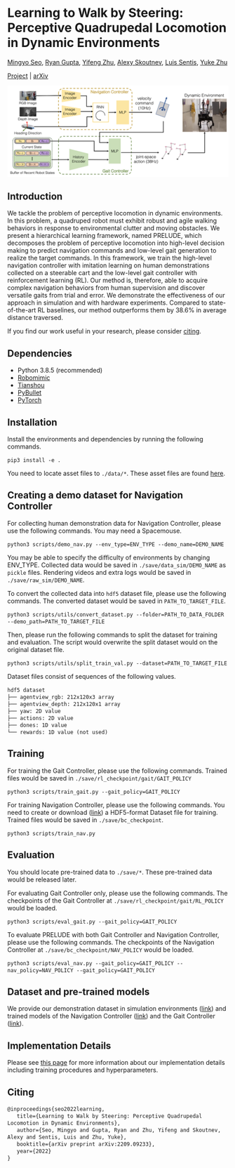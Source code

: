 # Learning to Walk by Steering: Perceptive Quadrupedal Locomotion in Dynamic Environments
[Mingyo Seo](https://mingyoseo.com), [Ryan Gupta](https://sites.utexas.edu/hcrl/people/), [Yifeng Zhu](https://www.cs.utexas.edu/~yifengz), [Alexy Skoutnev](https://alexyskoutnev.github.io/alexyskoutnev-github.io/index.html), [Luis Sentis](https://sites.google.com/view/lsentis), [Yuke Zhu](https://www.cs.utexas.edu/~yukez)

[Project](https://ut-austin-rpl.github.io/PRELUDE) | [arXiv](http://arxiv.org/abs/2209.09233)

![intro](pipeline.png)

## Introduction
We tackle the problem of perceptive locomotion in dynamic environments. In this problem, a quadruped robot must exhibit robust and agile walking behaviors in response to environmental clutter and moving obstacles. We present a hierarchical learning framework, named PRELUDE, which decomposes the problem of perceptive locomotion into high-level decision making to predict navigation commands and low-level gait generation to realize the target commands. In this framework, we train the high-level navigation controller with imitation learning on human demonstrations collected on a steerable cart and the low-level gait controller with reinforcement learning (RL). Our method is, therefore, able to acquire complex navigation behaviors from human supervision and discover versatile gaits from trial and error. We demonstrate the effectiveness of our approach in simulation and with hardware experiments. Compared to state-of-the-art RL baselines, our method outperforms them by 38.6% in average distance traversed.

If you find our work useful in your research, please consider [citing](#citing).

## Dependencies
- Python 3.8.5 (recommended)
- [Robomimic](https://github.com/ARISE-Initiative/robomimic/)
- [Tianshou](https://github.com/thu-ml/tianshou/)
- [PyBullet](https://github.com/bulletphysics/bullet3/)
- [PyTorch](https://github.com/pytorch/pytorch)

## Installation
Install the environments and dependencies by running the following commands.
```
pip3 install -e .
```
You need to locate asset files to `./data/*`. These asset files are found [here](https://utexas.box.com/s/oa5c39blv9ma4h4lkdkv84n5zj3mxcg5).

## Creating a demo dataset for Navigation Controller

For collecting human demonstration data for Navigation Controller, please use the following commands. You may need a Spacemouse.
```
python3 scripts/demo_nav.py --env_type=ENV_TYPE --demo_name=DEMO_NAME
```
You may be able to specify the difficulty of environments by changing ENV_TYPE. Collected data would be saved in `./save/data_sim/DEMO_NAME` as `pickle` files. Rendering videos and extra logs would be saved in `./save/raw_sim/DEMO_NAME`.

To convert the collected data into `hdf5` dataset file, please use the following commands. The converted dataset would be saved in `PATH_TO_TARGET_FILE`. 
```
python3 scripts/utils/convert_dataset.py --folder=PATH_TO_DATA_FOLDER --demo_path=PATH_TO_TARGET_FILE
```
Then, please run the following commands to split the dataset for training and evaluation. The script would overwrite the split dataset would on the original dataset file.
```
python3 scripts/utils/split_train_val.py --dataset=PATH_TO_TARGET_FILE
```
Dataset files consist of sequences of the following values.
```
hdf5 dataset
├── agentview_rgb: 212x120x3 array
├── agentview_depth: 212x120x1 array
├── yaw: 2D value
├── actions: 2D value
├── dones: 1D value
└── rewards: 1D value (not used)
```

## Training
For training the Gait Controller, please use the following commands. Trained files would be saved in `./save/rl_checkpoint/gait/GAIT_POLICY`
```
python3 scripts/train_gait.py --gait_policy=GAIT_POLICY
```

For training Navigation Controller, please use the following commands. You need to create or download ([link](https://utexas.box.com/s/vuneto210i5o5c8vi09cxt49dta2may3)) a HDF5-format Dataset file for training. Trained files would be saved in `./save/bc_checkpoint`.
```
python3 scripts/train_nav.py
```

## Evaluation
You should locate pre-trained data to `./save/*`. These pre-trained data would be released later.

For evaluating Gait Controller only, please use the following commands. The checkpoints of the Gait Controller at `./save/rl_checkpoint/gait/RL_POLICY` would be loaded.
```
python3 scripts/eval_gait.py --gait_policy=GAIT_POLICY
```

To evaluate PRELUDE with both Gait Controller and Navigation Controller, please use the following commands. The checkpoints of the Navigation Controller at `./save/bc_checkpoint/NAV_POLICY` would be loaded.
```
python3 scripts/eval_nav.py --gait_policy=GAIT_POLICY --nav_policy=NAV_POLICY --gait_policy=GAIT_POLICY
```


## Dataset and pre-trained models
We provide our demonstration dataset in simulation environments ([link](https://utexas.box.com/s/vuneto210i5o5c8vi09cxt49dta2may3)) and trained models of the Navigation Controller ([link](https://utexas.box.com/s/l6n5unyswuol4gxwam552u1jkogbaakq)) and the Gait Controller ([link](https://utexas.box.com/s/uv41n7550t1ao7wv0io0er2s8r2ivu2x)).


## Implementation Details
Please see [this page](implementation.md) for more information about our implementation details including training procedures and hyperparameters.

## Citing
```
@inproceedings{seo2022learning,
   title={Learning to Walk by Steering: Perceptive Quadrupedal Locomotion in Dynamic Environments},
   author={Seo, Mingyo and Gupta, Ryan and Zhu, Yifeng and Skoutnev, Alexy and Sentis, Luis and Zhu, Yuke},
   booktitle={arXiv preprint arXiv:2209.09233},
   year={2022}
}
```
